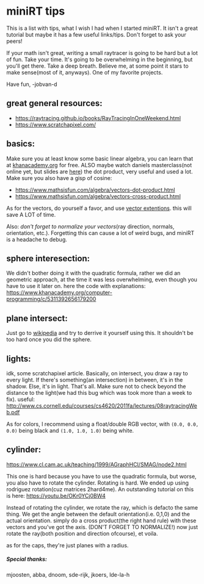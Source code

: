 # miniRT tips

This is a list with tips, what I wish I had when I started miniRT. It isn't a great tutorial but maybe it has a few useful links/tips. Don't forget to ask your peers!

If your math isn't great, writing a small raytracer is going to be hard but a lot of fun. Take your time. It's going to be overwhelming in the beginning, but you'll get there. Take a deep breath. Believe me, at some point it stars to make sense(most of it, anyways). One of my favorite projects.

Have fun, -jobvan-d

## great general resources:
- https://raytracing.github.io/books/RayTracingInOneWeekend.html
- https://www.scratchapixel.com/


## basics:
Make sure you at least know some basic linear algebra, you can learn that at [khanacademy.org](https://www.khanacademy.org) for free.
ALSO maybe watch daniels masterclass(not online yet, but slides are [here](https://github.com/GroteGnoom/codam_presentation/blob/main/vizualizing_math.pdf))
the dot product, very useful and used a lot. Make sure you also have a gisp of cosine:
- https://www.mathsisfun.com/algebra/vectors-dot-product.html
- https://www.mathsisfun.com/algebra/vectors-cross-product.html

As for the vectors, do yourself a favor, and use [vector extentions](https://gcc.gnu.org/onlinedocs/gcc/Vector-Extensions.html). this will save A LOT of time.

Also: *don't forget to normalize your vectors*(ray direction, normals, orientation, etc.). Forgetting this can cause a lot of weird bugs, and miniRT is a headache to debug.

## sphere interesection:
We didn't bother doing it with the quadratic formula, rather we did an geometric approach, at the time it was less overwhelming, even though you have to use it later on.
here the code with explanations:
https://www.khanacademy.org/computer-programming/c/5311392656179200


## plane intersect:
Just go to [wikipedia](https://en.wikipedia.org/wiki/Line%E2%80%93plane_intersection) and try to derrive it yourself using this. It shouldn't be too hard once you did the sphere.


## lights:
idk, some scratchapixel article. Basically, on intersect, you draw a ray to every light. If there's something(an intersection) in between, it's in the shadow. Else, it's in light.
That's all. Make sure not to check beyond the distance to the light(we had this bug which was took more than a week to fix).
useful: http://www.cs.cornell.edu/courses/cs4620/2011fa/lectures/08raytracingWeb.pdf

As for colors, I recommend using a float/double RGB vector, with `(0.0, 0.0, 0.0)` being black and `(1.0, 1.0, 1.0)` being white.

## cylinder:
https://www.cl.cam.ac.uk/teaching/1999/AGraphHCI/SMAG/node2.html

This one is hard because you have to use the quadratic formula, but worse, you also have to rotate the cylinder. Rotating is hard.
We ended up using rodriguez rotation(cuz matrices 2hard4me). An outstanding tutorial on this is here: https://youtu.be/OKr0YCj0BW4

Instead of rotating the cylinder, we rotate the ray, which is defacto the same thing.
We get the angle between the default orientation(i.e. 0,1,0) and the actual orientation.
simply do a cross product(the right hand rule) with these vectors and you've got the axis. (DON'T FORGET TO NORMALIZE!)
now just rotate the ray(both position and direction ofcourse), et voila.

as for the caps, they're just planes with a radius.

##### Special thanks:
mjoosten, abba, dnoom, sde-rijk, jkoers, lde-la-h
